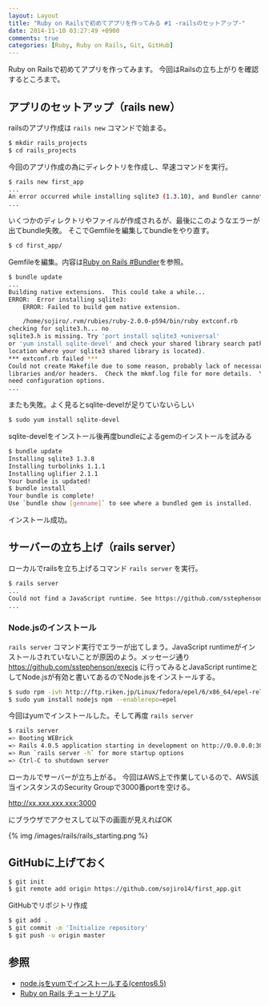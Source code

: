 ```yaml
---
layout: Layout
title: "Ruby on Railsで初めてアプリを作ってみる #1 -railsのセットアップ-"
date: 2014-11-10 03:27:49 +0900
comments: true
categories: [Ruby, Ruby on Rails, Git, GitHub]
---
```

Ruby on Railsで初めてアプリを作ってみます。
今回はRailsの立ち上がりを確認するところまで。

## アプリのセットアップ（rails new）
railsのアプリ作成は ```rails new``` コマンドで始まる。
``` bash
$ mkdir rails_projects
$ cd rails_projects
```
今回のアプリ作成の為にディレクトリを作成し、早速コマンドを実行。
``` bash
$ rails new first_app
...
An error occurred while installing sqlite3 (1.3.10), and Bundler cannot continue.
...
```
いくつかのディレクトリやファイルが作成されるが、最後にこのようなエラーが出てbundle失敗。
そこでGemfileを編集してbundleをやり直す。

``` bash
$ cd first_app/
```
Gemfileを編集。内容は[Ruby on Rails #Bundler](http://railstutorial.jp/chapters/beginning?version=4.0#sec-bundler)を参照。
``` bash
$ bundle update
...
Building native extensions.  This could take a while...
ERROR:  Error installing sqlite3:
    ERROR: Failed to build gem native extension.

    /home/sojiro/.rvm/rubies/ruby-2.0.0-p594/bin/ruby extconf.rb
checking for sqlite3.h... no
sqlite3.h is missing. Try 'port install sqlite3 +universal'
or 'yum install sqlite-devel' and check your shared library search path (the
location where your sqlite3 shared library is located).
*** extconf.rb failed ***
Could not create Makefile due to some reason, probably lack of necessary
libraries and/or headers.  Check the mkmf.log file for more details.  You may
need configuration options.
...
```
またも失敗。よく見るとsqlite-develが足りていないらしい
``` bash
$ sudo yum install sqlite-devel
```
sqlite-develをインストール後再度bundleによるgemのインストールを試みる
``` bash
$ bundle update
Installing sqlite3 1.3.8
Installing turbolinks 1.1.1
Installing uglifier 2.1.1
Your bundle is updated!
$ bundle install
Your bundle is complete!
Use `bundle show [gemname]` to see where a bundled gem is installed.
```
インストール成功。

## サーバーの立ち上げ（rails server）
ローカルでrailsを立ち上げるコマンド ```rails server``` を実行。
``` bash
$ rails server
...
Could not find a JavaScript runtime. See https://github.com/sstephenson/execjs for a list of available runtimes. (ExecJS::RuntimeUnavailable)
...
```
### Node.jsのインストール
 ```rails server``` コマンド実行でエラーが出てしまう。JavaScript runtimeがインストールされていないことが原因のよう。メッセージ通り https://github.com/sstephenson/execjs に行ってみるとJavaScript runtimeとしてNode.jsが有効と書いてあるのでNode.jsをインストールする。

``` bash
$ sudo rpm -ivh http://ftp.riken.jp/Linux/fedora/epel/6/x86_64/epel-release-6-8.noarch.rpm
$ sudo yum install nodejs npm --enablerepo=epel
```
今回はyumでインストールした。そして再度 ```rails server```
``` bash
$ rails server
=> Booting WEBrick
=> Rails 4.0.5 application starting in development on http://0.0.0.0:3000
=> Run `rails server -h` for more startup options
=> Ctrl-C to shutdown server
```
ローカルでサーバーが立ち上がる。
今回はAWS上で作業しているので、AWS該当インスタンスのSecurity Groupで3000番portを空ける。

http://xx.xxx.xxx.xxx:3000

にブラウザでアクセスして以下の画面が見えればOK

{% img /images/rails/rails_starting.png %}

## GitHubに上げておく
``` bash
$ git init
$ git remote add origin https://github.com/sojiro14/first_app.git
```
GitHubでリポジトリ作成
``` bash
$ git add .
$ git commit -m 'Initialize repository'
$ git push -u origin master
```

## 参照
* [node.jsをyumでインストールする(centos6.5)](http://qiita.com/you21979@github/items/4efd9fc4363573191b5c)
* [Ruby on Rails チュートリアル](http://railstutorial.jp)
